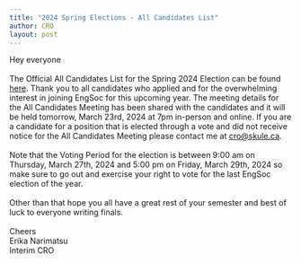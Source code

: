 ```yaml
---
title: "2024 Spring Elections - All Candidates List"
author: CRO
layout: post
---
```


Hey everyone<br> <br> The Official All Candidates List for the Spring 2024 Election can be found <a href = "https://drive.google.com/file/d/11z_42DExQQddwfedsYOoWugiET2aCGgT/view">here</a>. Thank you to all candidates who applied and for the overwhelming interest in joining EngSoc for this upcoming year. The meeting details for the All Candidates Meeting has been shared with the candidates and it will be held tomorrow, March 23rd, 2024 at 7pm in-person and online. If you are a candidate for a position that is elected through a vote and did not receive notice for the All Candidates Meeting please contact me at cro@skule.ca. <br> <br> Note that the Voting Period for the election is between 9:00 am on Thursday, March 27th, 2024 and 5:00 pm on Friday, March 29th, 2024 so make sure to go out and exercise your right to vote for the last EngSoc election of the year.<br> <br> Other than that hope you all have a great rest of your semester and best of luck to everyone writing finals.<br> <br> Cheers<br> Erika Narimatsu <br> Interim CRO
